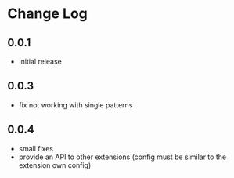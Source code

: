 # Change Log

## 0.0.1

- Initial release

## 0.0.3

- fix not working with single patterns

## 0.0.4

- small fixes
- provide an API to other extensions (config must be similar to the extension own config)

